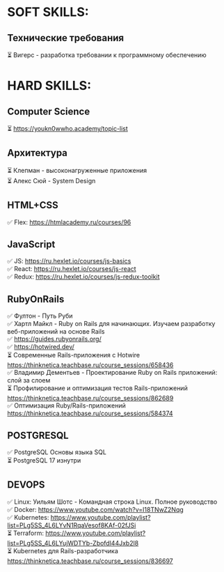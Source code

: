 # SOFT SKILLS:

## Технические требования
⏳ Вигерс - разработка требовании к программному обеспечению

# HARD SKILLS:

## Computer Science
⏳ https://youkn0wwho.academy/topic-list

## Архитектура
⏳ Клепман - высоконагруженные приложения \
⏳ Алекс Сюй - System Design 

## HTML+CSS
✅ Flex: https://htmlacademy.ru/courses/96

## JavaScript
✅ JS: https://ru.hexlet.io/courses/js-basics \
✅ React: https://ru.hexlet.io/courses/js-react \
✅ Redux: https://ru.hexlet.io/courses/js-redux-toolkit

## RubyOnRails
✅ Фултон - Путь Руби \
✅ Хартл Майкл - Ruby on Rails для начинающих. Изучаем разработку веб-приложений на основе Rails \
✅ https://guides.rubyonrails.org/ \
✅ https://hotwired.dev/ \
⏳ Современные Rails-приложения с Hotwire \
https://thinknetica.teachbase.ru/course_sessions/658436 \
✅ Владимир Дементьев - Проектирование Ruby on Rails приложений: слой за слоем \
⏳ Профилирование и оптимизация тестов Rails-приложений \
https://thinknetica.teachbase.ru/course_sessions/862689 \
✅ Оптимизация Ruby/Rails-приложений \
https://thinknetica.teachbase.ru/course_sessions/584374 
 
## POSTGRESQL 
✅ PostgreSQL Основы языка SQL \
⏳ PostgreSQL 17 изнутри
   
## DEVOPS
✅ Linux: Уильям Шотс - Командная строка Linux. Полное руководство \
✅ Docker: https://www.youtube.com/watch?v=I18TNwZ2Nqg \
✅ Kubernetes: https://www.youtube.com/playlist?list=PLg5SS_4L6LYvN1RqaVesof8KAf-02fJSi \
⏳ Terraform: https://www.youtube.com/playlist?list=PLg5SS_4L6LYujWDTYb-Zbofdl44Jxb2l8 \
⏳ Kubernetes для Rails-разработчика https://thinknetica.teachbase.ru/course_sessions/836697
